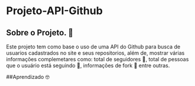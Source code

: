 # Projeto-API-Github

## Sobre o Projeto. 🚀

Este projeto tem como base o uso de uma API do Github para busca de usuarios cadastrados no site e seus repositorios, além de, mostrar várias informações complemetares como: total de seguidores 👥, total de pessoas que o usuário está seguindo 👣, informações de fork 🍴 entre outras.

##Aprendizado 🤓
